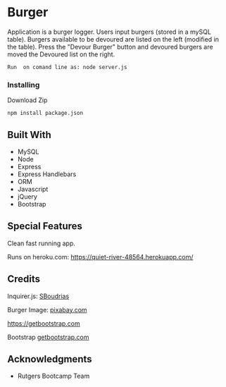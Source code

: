 # Burger


Application is a burger logger. Users input burgers (stored in a mySQL table). Burgers available to be devoured are listed on the left (modified in the table). Press the "Devour Burger" button and devoured burgers are moved the Devoured list on the right. 



```
Run  on comand line as: node server.js

```

### Installing
Download Zip  
 
```
npm install package.json

```

## Built With
* MySQL
* Node
* Express
* Express Handlebars
* ORM 
* Javascript
* jQuery
* Bootstrap




 
## Special Features
Clean fast running app.

Runs on heroku.com: https://quiet-river-48564.herokuapp.com/




## Credits
Inquirer.js:  <a href="https://github.com/SBoudrias/Inquirer.js" target="_blank">SBoudrias</a>

Burger Image: <a href="https://pixabay.com/" target="_blank">pixabay.com</a>

https://getbootstrap.com

Bootstrap <a href="https://getbootstrap.com" target="_blank">getbootstrap.com</a>


 
## Acknowledgments

* Rutgers Bootcamp Team




